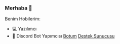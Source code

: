 ### Merhaba 👋

Benim Hobilerim:

- 💻 Yazılımcı 
- 🤖 Discord Bot Yapımcısı [Botum](https://discord.com/oauth2/authorize?client_id=796280188119679016&scope=bot&permissions=271723582)  [Destek Sunucusu](https://discord.gg/2RjutSSyvj)
